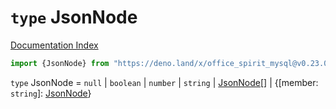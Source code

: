 # `type` JsonNode

[Documentation Index](../README.md)

```ts
import {JsonNode} from "https://deno.land/x/office_spirit_mysql@v0.23.0/mod.ts"
```

`type` JsonNode = `null` | `boolean` | `number` | `string` | [JsonNode](../type.JsonNode/README.md)\[] | \{\[member: `string`]: [JsonNode](../type.JsonNode/README.md)}